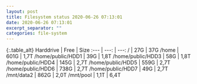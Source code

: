 ```yaml
---
layout: post
title: Filesystem status 2020-06-26 07:13:01
date: 2020-06-26 07:13:01
excerpt_separator: ""
categories: file-system
---
```

{:.table_alt}
Harddrive | Free | Size
:--- | ---: | ---:
/ | 27G | 37G
/home | 601G | 1,7T
/home/public/HDD1 | 39G | 1,8T
/home/public/HDD3 | 58G | 1,8T
/home/public/HDD4 | 145G | 2,7T
/home/public/HDD5 | 559G | 2,7T
/home/public/HDD6 | 738G | 2,7T
/home/public/HDD7 | 49G | 2,7T
/mnt/data2 | 862G | 2,0T
/mnt/pool | 1,1T | 6,4T
